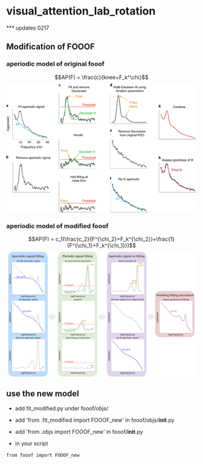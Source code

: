 # visual_attention_lab_rotation

*** updates 0217

## Modification of FOOOF
### aperiodic model of original fooof
$$AP(F) = \frac{c}{knee+F_k^\chi}$$
![fitting procedures of original fooof](https://github.com/AFurryBear/visual_attention_lab_rotation/blob/main/imgs/original_fooof_fitting.png?raw=true)
### aperiodic model of modified fooof
$$AP(F) = c_1(\frac{c_2}{F^{\chi_2}+F_k^{\chi_2}}+\frac{1}{F^{\chi_1}+F_k^{\chi_1}})$$
![fitting procedures of modified fooof](https://github.com/AFurryBear/visual_attention_lab_rotation/blob/main/imgs/modified_fooof_fitting.png?raw=true)

## use the new model
- add fit_modified.py under fooof/objs/
- add 'from .fit_modified import FOOOF_new' in fooof/objs/__init__.py
- add 'from .objs import FOOOF_new' in fooof/__init__.py

- in your script
```
from fooof import FOOOF_new
```

